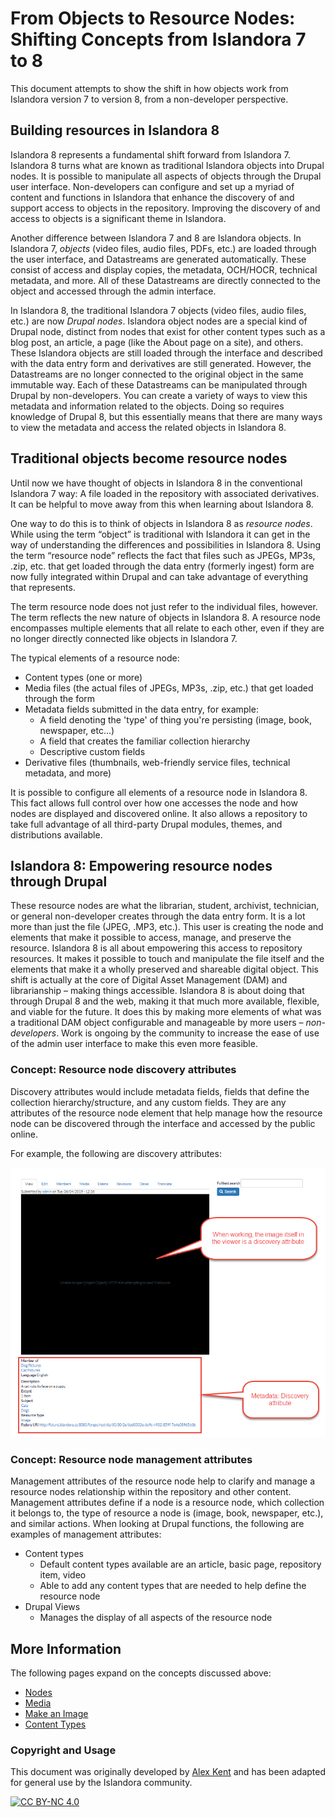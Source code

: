  # From Objects to Resource Nodes: Shifting Concepts from Islandora 7 to 8

This document attempts to show the shift in how objects work from Islandora version 7 to version 8, from a non-developer perspective.

## Building resources in Islandora 8

Islandora 8 represents a fundamental shift forward from Islandora 7. Islandora 8 turns what are known as traditional Islandora objects into Drupal nodes. It is possible to manipulate all aspects of objects through the Drupal user interface. Non-developers can configure and set up a myriad of content and functions in Islandora that enhance the discovery of and support access to objects in the repository. Improving the discovery of and access to objects is a significant theme in Islandora. 

Another difference between Islandora 7 and 8 are Islandora objects. In Islandora 7, _objects_ (video files, audio files, PDFs, etc.) are loaded through the user interface, and Datastreams are generated automatically. These consist of access and display copies, the metadata, OCH/HOCR, technical metadata, and more. All of these Datastreams are directly connected to the object and accessed through the admin interface. 

In Islandora 8, the traditional Islandora 7 objects (video files, audio files, etc.) are now _Drupal nodes_. Islandora object nodes are a special kind of Drupal node, distinct from nodes that exist for other content types such as a blog post, an article, a page (like the About page on a site), and others. These Islandora objects are still loaded through the interface and described with the data entry form and derivatives are still generated. However, the Datastreams are no longer connected to the original object in the same immutable way. Each of these Datastreams can be manipulated through Drupal by non-developers.  You can create a variety of ways to view this metadata and information related to the objects. Doing so requires knowledge of Drupal 8, but this essentially means that there are many ways to view the metadata and access the related objects in Islandora 8. 


## Traditional objects become resource nodes

Until now we have thought of objects in Islandora 8 in the conventional Islandora 7 way: A file loaded in the repository with associated derivatives. It can be helpful to move away from this when learning about Islandora 8. 

One way to do this is to think of objects in Islandora 8 as _resource nodes_. While using the term “object” is traditional with Islandora it can get in the way of understanding the differences and possibilities in Islandora 8. Using the term “resource node” reflects the fact that files such as JPEGs, MP3s, .zip, etc. that get loaded through the data entry (formerly ingest) form are now fully integrated within Drupal and can take advantage of everything that represents. 

The term resource node does not just refer to the individual files, however. The term reflects the new nature of objects in Islandora 8. A resource node encompasses multiple elements that all relate to each other, even if they are no longer directly connected like objects in Islandora 7. 

The typical elements of a resource node:

-   Content types (one or more)
-   Media files (the actual files of JPEGs, MP3s, .zip, etc.) that get loaded through the form
-   Metadata fields submitted in the data entry, for example:
    -   A field denoting the 'type' of thing you're persisting (image, book, newspaper, etc...)
    -   A field that creates the familiar collection hierarchy
    -   Descriptive custom fields
-   Derivative files (thumbnails, web-friendly service files, technical metadata, and more)

It is possible to configure all elements of a resource node in Islandora 8. This fact allows full control over how one accesses the node and how nodes are displayed and discovered online. It also allows a repository to take full advantage of all third-party Drupal modules, themes, and distributions available.  


## Islandora 8: Empowering resource nodes through Drupal

These resource nodes are what the librarian, student, archivist, technician, or general non-developer creates through the data entry form. It is a lot more than just the file (JPEG, .MP3, etc.). This user is creating the node and elements that make it possible to access, manage, and preserve the resource. Islandora 8 is all about empowering this access to repository resources. It makes it possible to touch and manipulate the file itself and the elements that make it a wholly preserved and shareable digital object. This shift is actually at the core of Digital Asset Management (DAM) and librarianship – making things accessible. Islandora 8 is about doing that through Drupal 8 and the web, making it that much more available, flexible, and viable for the future. It does this by making more elements of what was a traditional DAM object configurable and manageable by more users – _non-developers_. Work is ongoing by the community to increase the ease of use of the admin user interface to make this even more feasible. 

### Concept: Resource node discovery attributes

Discovery attributes would include metadata fields, fields that define the collection hierarchy/structure, and any custom fields. They are any attributes of the resource node element that help manage how the resource node can be discovered through the interface and accessed by the public online. 

For example, the following are discovery attributes:

![screenshot of viewer and metadata](../assets/objects_to_resouce_nodes_attributes.jpg)

### Concept: Resource node management attributes

Management attributes of the resource node help to clarify and manage a resource nodes relationship within the repository and other content. Management attributes define if a node is a resource node, which collection it belongs to, the type of resource a node is (image, book, newspaper, etc.), and similar actions. When looking at Drupal functions, the following are examples of management attributes: 

- Content types 
    -   Default content types available are an article, basic page, repository item, video
    -   Able to add any content types that are needed to help define the resource node 
-   Drupal Views
    -   Manages the display of all aspects of the resource node 

## More Information

The following pages expand on the concepts discussed above:

- [Nodes](objects.md)
- [Media](media.md)
- [Make an Image](creating-an-object.md)
- [Content Types](content_types.md)

### Copyright and Usage

This document was originally developed by [Alex Kent](https://github.com/alexkent0) and has been adapted for general use by the Islandora community. 

[![CC BY-NC 4.0](https://mirrors.creativecommons.org/presskit/buttons/88x31/svg/by-nc.svg)](https://creativecommons.org/licenses/by-nc/4.0/)
